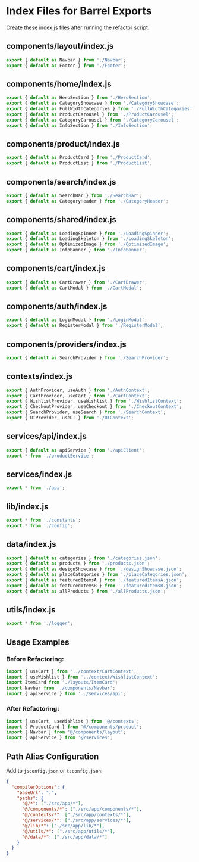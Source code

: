 # Index Files for Barrel Exports

Create these index.js files after running the refactor script:

## components/layout/index.js
```javascript
export { default as Navbar } from './Navbar';
export { default as Footer } from './Footer';
```

## components/home/index.js
```javascript
export { default as HeroSection } from './HeroSection';
export { default as CategoryShowcase } from './CategoryShowcase';
export { default as FullWidthCategories } from './FullWidthCategories';
export { default as ProductCarousel } from './ProductCarousel';
export { default as CategoryCarousel } from './CategoryCarousel';
export { default as InfoSection } from './InfoSection';
```

## components/product/index.js
```javascript
export { default as ProductCard } from './ProductCard';
export { default as ProductList } from './ProductList';
```

## components/search/index.js
```javascript
export { default as SearchBar } from './SearchBar';
export { default as CategoryHeader } from './CategoryHeader';
```

## components/shared/index.js
```javascript
export { default as LoadingSpinner } from './LoadingSpinner';
export { default as LoadingSkeleton } from './LoadingSkeleton';
export { default as OptimizedImage } from './OptimizedImage';
export { default as InfoBanner } from './InfoBanner';
```

## components/cart/index.js
```javascript
export { default as CartDrawer } from './CartDrawer';
export { default as CartModal } from './CartModal';
```

## components/auth/index.js
```javascript
export { default as LoginModal } from './LoginModal';
export { default as RegisterModal } from './RegisterModal';
```

## components/providers/index.js
```javascript
export { default as SearchProvider } from './SearchProvider';
```

## contexts/index.js
```javascript
export { AuthProvider, useAuth } from './AuthContext';
export { CartProvider, useCart } from './CartContext';
export { WishlistProvider, useWishlist } from './WishlistContext';
export { CheckoutProvider, useCheckout } from './CheckoutContext';
export { SearchProvider, useSearch } from './SearchContext';
export { UIProvider, useUI } from './UIContext';
```

## services/api/index.js
```javascript
export { default as apiService } from './apiClient';
export * from './productService';
```

## services/index.js
```javascript
export * from './api';
```

## lib/index.js
```javascript
export * from './constants';
export * from './config';
```

## data/index.js
```javascript
export { default as categories } from './categories.json';
export { default as products } from './products.json';
export { default as designShowcase } from './designShowcase.json';
export { default as placeCategories } from './placeCategories.json';
export { default as featuredItemsA } from './featuredItemsA.json';
export { default as featuredItemsB } from './featuredItemsB.json';
export { default as allProducts } from './allProducts.json';
```

## utils/index.js
```javascript
export * from './logger';
```

## Usage Examples

### Before Refactoring:
```javascript
import { useCart } from '../context/CartContext';
import { useWishlist } from '../context/WishlistContext';
import ItemCard from './layouts/ItemCard';
import Navbar from './components/Navbar';
import { apiService } from '../services/api';
```

### After Refactoring:
```javascript
import { useCart, useWishlist } from '@/contexts';
import { ProductCard } from '@/components/product';
import { Navbar } from '@/components/layout';
import { apiService } from '@/services';
```

## Path Alias Configuration

Add to `jsconfig.json` or `tsconfig.json`:

```json
{
  "compilerOptions": {
    "baseUrl": ".",
    "paths": {
      "@/*": ["./src/app/*"],
      "@/components/*": ["./src/app/components/*"],
      "@/contexts/*": ["./src/app/contexts/*"],
      "@/services/*": ["./src/app/services/*"],
      "@/lib/*": ["./src/app/lib/*"],
      "@/utils/*": ["./src/app/utils/*"],
      "@/data/*": ["./src/app/data/*"]
    }
  }
}
```
